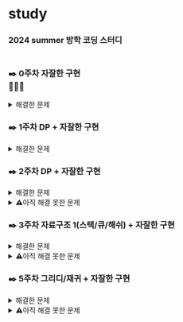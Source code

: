 # study
### 2024 summer 방학 코딩 스터디 <br/><br/>

### ✒️ 0주차 자잘한 구현 <br/>🥇🥈🥉
<details> 
<summary> 해결한 문제 </summary> 
31403번 🥉 IV    A+B-C <br/>
10250번 🥉 III   ACM 호텔 <br/>
2920번  🥉 II    음계 <br/>
2851번  🥉 I     슈퍼 마리오 <br/>
1292번  🥉 I     쉽게 푸는 문제 <br/><br/>
</details>

### ✒️ 1주차 DP + 자잘한 구현 <br/>
<details> 
<summary> 해결한 문제 </summary> 
- DP 
2748번  🥉 I     피보나치 수 2 <br/>
1463번  🥈 III   1로 만들기 <br/>
11726번 🥈 III   2xn 타일링 <br/>
11057번 🥈 I     오르막 수 <br/><br/>

- 구현
1213번  🥈 III   팰린드롬 만들기 <br/> 
</details>

### ✒️ 2주차 DP + 자잘한 구현 <br/> 
<details> 
<summary> 해결한 문제 </summary> 
- DP  <br/>  
9625번  🥈 V     BABBA  <br/> 
9655번  🥈 V     돌 게임  <br/> <br/>   

- 구현/문자열  <br/>  
11655번 🥉 I     ROT13  <br/> 
1417번  🥈 V     국회의원 선거  <br/>   
2870번  🥈 IV    수학숙제  <br/> 
2002번  🥈 II    추월  <br/> 
</details> 

<details> 
<summary> ⚠️아직 해결 못한 문제 </summary> 
11055번 🥈 II    가장 큰 증가하는 부분 수열  <br/> 
1010번  🥈 V     다리 놓기  <br/> 
9996번  🥈 III   한국이 그리울 땐 서버에 접속하지  <br/>  
</details>   

### ✒️ 3주차 자료구조 1(스택/큐/해쉬) + 자잘한 구현 <br/> 
<details> 
<summary> 해결한 문제 </summary> 
</details>  
<details> 
<summary> ⚠️아직 해결 못한 문제 </summary> 
- 자료구조 <br/>  
27160번 🥉 II    할리갈리 <br/>  
23253번 🥈 V     자료구조는 정말 최고야 <br/>  
2164번  🥈 III   카드2 <br/>  
1874번  🥈 II    스택 수열 <br/>  
2504번  🥈 I     괄호의 값 <br/> <br/>  

- 구현/문자열/DP <br/>  
17413번 🥈 III   단어 뒤집기 <br/>  
9081번  🥈 I     단어 맞추기 <br/>  
2011번  🥇 V     암호코드 <br/>  
5582번  🥇 V     공통 부분 문자열 <br/>   
</details>   

### ✒️ 5주차 그리디/재귀 + 자잘한 구현 <br/>  
<details> 
<summary> 해결한 문제 </summary> 
</details>  
<details> 
<summary> ⚠️아직 해결 못한 문제 </summary> 

</details>   